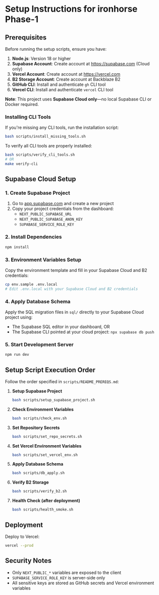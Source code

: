 # Setup Instructions for ironhorse Phase-1

## Prerequisites

Before running the setup scripts, ensure you have:

1. **Node.js**: Version 18 or higher
2. **Supabase Account**: Create account at https://supabase.com (Cloud only)
3. **Vercel Account**: Create account at https://vercel.com
4. **B2 Storage Account**: Create account at Backblaze B2
5. **GitHub CLI**: Install and authenticate `gh` CLI tool
6. **Vercel CLI**: Install and authenticate `vercel` CLI tool

**Note**: This project uses **Supabase Cloud only**—no local Supabase CLI or Docker required.

### Installing CLI Tools

If you're missing any CLI tools, run the installation script:

```bash
bash scripts/install_missing_tools.sh
```

To verify all CLI tools are properly installed:

```bash
bash scripts/verify_cli_tools.sh
# OR
make verify-cli
```

## Supabase Cloud Setup

### 1. Create Supabase Project

1. Go to [app.supabase.com](https://app.supabase.com) and create a new project
2. Copy your project credentials from the dashboard:
   - `NEXT_PUBLIC_SUPABASE_URL`
   - `NEXT_PUBLIC_SUPABASE_ANON_KEY` 
   - `SUPABASE_SERVICE_ROLE_KEY`

### 2. Install Dependencies

```bash
npm install
```

### 3. Environment Variables Setup

Copy the environment template and fill in your Supabase Cloud and B2 credentials:

```bash
cp env.sample .env.local
# Edit .env.local with your Supabase Cloud and B2 credentials
```

### 4. Apply Database Schema

Apply the SQL migration files in `sql/` directly to your Supabase Cloud project using:
- The Supabase SQL editor in your dashboard, OR  
- The Supabase CLI pointed at your cloud project: `npx supabase db push`

### 5. Start Development Server

```bash
npm run dev
```

## Setup Script Execution Order

Follow the order specified in `scripts/README_PREREQS.md`:

1. **Setup Supabase Project**
   ```bash
   bash scripts/setup_supabase_project.sh
   ```

2. **Check Environment Variables**
   ```bash
   bash scripts/check_env.sh
   ```

3. **Set Repository Secrets** 
   ```bash
   bash scripts/set_repo_secrets.sh
   ```

4. **Set Vercel Environment Variables**
   ```bash
   bash scripts/set_vercel_env.sh
   ```

5. **Apply Database Schema**
   ```bash
   bash scripts/db_apply.sh
   ```

6. **Verify B2 Storage**
   ```bash
   bash scripts/verify_b2.sh
   ```

7. **Health Check (after deployment)**
   ```bash
   bash scripts/health_smoke.sh
   ```

## Deployment

Deploy to Vercel:
```bash
vercel --prod
```

## Security Notes

- Only `NEXT_PUBLIC_*` variables are exposed to the client
- `SUPABASE_SERVICE_ROLE_KEY` is server-side only
- All sensitive keys are stored as GitHub secrets and Vercel environment variables